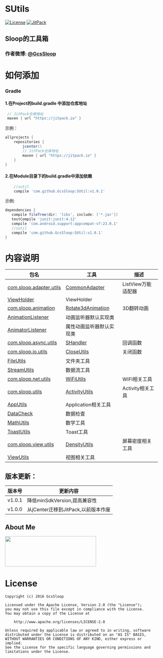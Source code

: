 # SUtils
[![License](https://img.shields.io/badge/license-Apache%202-green.svg)](https://www.apache.org/licenses/LICENSE-2.0)
[![JitPack](https://jitpack.io/v/GcsSloop/SUtil.svg)](https://jitpack.io/#GcsSloop/SUtil)

## Sloop的工具箱
### 作者微博: [@GcsSloop](http://weibo.com/GcsSloop)

# 如何添加
### Gradle
#### 1.在Project的build.gradle 中添加仓库地址
``` gradle
 // JitPack仓库地址
 maven { url "https://jitpack.io" }
```

示例：
``` gradle
allprojects {
    repositories {
        jcenter()
        // JitPack仓库地址
        maven { url "https://jitpack.io" }
    }
}
```
#### 2.在Module目录下的build.gradle中添加依赖
```gradle
    //sutil
    compile 'com.github.GcsSloop:SUtil:v1.0.1'
```

示例:
 ``` gradle
dependencies {
    compile fileTree(dir: 'libs', include: ['*.jar'])
    testCompile 'junit:junit:4.12'
    compile 'com.android.support:appcompat-v7:23.0.1'
    //sutil
    compile 'com.github.GcsSloop:SUtil:v1.0.1'
}
```

# 内容说明

 包名 | 工具 | 描述 
 -----|------| ---
[com.sloop.adapter.utils](https://github.com/GcsSloop/SUtil/tree/master/library/src/main/java/com/sloop/adapter/utils) | [CommonAdapter](https://github.com/GcsSloop/SUtil/blob/master/library/src/main/java/com/sloop/adapter/utils/CommonAdapter.java)| ListView万能适配器
 | [ViewHolder](https://github.com/GcsSloop/SUtil/blob/master/library/src/main/java/com/sloop/adapter/utils/ViewHolder.java)| ViewHolder
[com.sloop.animation](https://github.com/GcsSloop/SUtil/tree/master/library/src/main/java/com/sloop/animation) | [Rotate3dAnimation](https://github.com/GcsSloop/SUtil/blob/master/library/src/main/java/com/sloop/animation/Rotate3dAnimation.java) | 3D翻转动画
 | [AnimationListener](https://github.com/GcsSloop/SUtil/blob/master/library/src/main/java/com/sloop/animation/AnimationListener.java) | 动画监听器默认实现类
 | [AnimatorListener](https://github.com/GcsSloop/SUtil/blob/master/library/src/main/java/com/sloop/animation/AnimatorListener.java) | 属性动画监听器默认实现类
[com.sloop.async.utils](https://github.com/GcsSloop/SUtil/tree/master/library/src/main/java/com/sloop/async/utils) | [SHandler](https://github.com/GcsSloop/SUtil/blob/master/library/src/main/java/com/sloop/async/utils/SHandler.java) | 回调函数
[com.sloop.io.utils](https://github.com/GcsSloop/SUtil/tree/master/library/src/main/java/com/sloop/io/utils) | [CloseUtils](https://github.com/GcsSloop/SUtil/blob/master/library/src/main/java/com/sloop/io/utils/CloseUtils.java) | 关闭函数
 | [FileUtils](https://github.com/GcsSloop/SUtil/blob/master/library/src/main/java/com/sloop/io/utils/FileUtils.java) | 文件夹工具
 | [StreamUtils](https://github.com/GcsSloop/SUtil/blob/master/library/src/main/java/com/sloop/io/utils/StreamUtils.java) | 数据流工具
[com.sloop.net.utils](https://github.com/GcsSloop/SUtil/tree/master/library/src/main/java/com/sloop/net/utils) | [WiFiUtils](https://github.com/GcsSloop/SUtil/blob/master/library/src/main/java/com/sloop/net/utils/WiFiUtils.java) | WIFI相关工具
[com.sloop.utils](https://github.com/GcsSloop/SUtil/tree/master/library/src/main/java/com/sloop/utils) | [ActivityUtils](https://github.com/GcsSloop/SUtil/blob/master/library/src/main/java/com/sloop/utils/ActivityUtils.java) | Activity相关工具
 | [AppUtils](https://github.com/GcsSloop/SUtil/blob/master/library/src/main/java/com/sloop/utils/AppUtils.java) | Application相关工具
 | [DataCheck](https://github.com/GcsSloop/SUtil/blob/master/library/src/main/java/com/sloop/utils/DataCheck.java) | 数据检查
 | [MathUtils](https://github.com/GcsSloop/SUtil/blob/master/library/src/main/java/com/sloop/utils/MathUtils.java) | 数学工具
 | [ToastUtils](https://github.com/GcsSloop/SUtil/blob/master/library/src/main/java/com/sloop/utils/ToastUtils.java) | Toast工具
[com.sloop.view.utils](https://github.com/GcsSloop/SUtil/tree/master/library/src/main/java/com/sloop/view/utils) | [DensityUtils](https://github.com/GcsSloop/SUtil/blob/master/library/src/main/java/com/sloop/view/utils/DensityUtils.java) | 屏幕密度相关工具
 | [ViewUtils](https://github.com/GcsSloop/SUtil/blob/master/library/src/main/java/com/sloop/view/utils/ViewUtils.java) | 视图相关工具

## 版本更新：
版本号 | 更新内容
:-----:| ------------
v1.0.1 | 降低minSdkVersion,提高兼容性
v1.0.0 | 从jCenter迁移到JitPack,以前版本作废



## About Me

<a href="https://github.com/GcsSloop/SloopBlog/blob/master/FINDME.md" target="_blank"> <img src="http://ww4.sinaimg.cn/large/005Xtdi2gw1f1qn89ihu3j315o0dwwjc.jpg" width=300 height=100 /> </a>

# License
```
Copyright (c) 2016 GcsSloop

Licensed under the Apache License, Version 2.0 (the "License");
you may not use this file except in compliance with the License.
You may obtain a copy of the License at

    http://www.apache.org/licenses/LICENSE-2.0

Unless required by applicable law or agreed to in writing, software
distributed under the License is distributed on an "AS IS" BASIS,
WITHOUT WARRANTIES OR CONDITIONS OF ANY KIND, either express or implied.
See the License for the specific language governing permissions and
limitations under the License.
```

